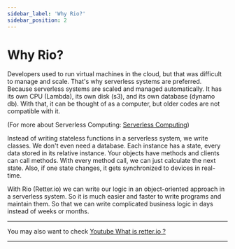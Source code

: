 ```yaml
---
sidebar_label: 'Why Rio?'
sidebar_position: 2
---
```


# Why Rio?
Developers used to run virtual machines in the cloud, but that was difficult to manage and scale. That's why serverless systems are preferred. Because serverless systems are scaled and managed automatically. It has its own CPU (Lambda), its own disk (s3), and its own database (dynamo db). With that, it can be thought of as a computer, but older codes are not compatible with it.

(For more about Serverless Computing: [Serverless Computing](/docs/Concepts/Serverless%20Computing/))

Instead of writing stateless functions in a serverless system, we write classes.
We don't even need a database. Each instance has a state, every data stored in its relative instance. Your objects have methods and clients can call methods. With every method call, we can just calculate the next state. Also, if one state changes, it gets synchronized to devices in real-time.

With Rio (Retter.io) we can write our logic in an object-oriented approach in a serverless system. So it is much easier and faster to write programs and maintain them. So that we can write complicated business logic in days instead of weeks or months.

---

You may also want to check [Youtube What is retter.io ?](https://www.youtube.com/channel/UCcSE3QHVrW4NwXyKmxQXvOw)

---
